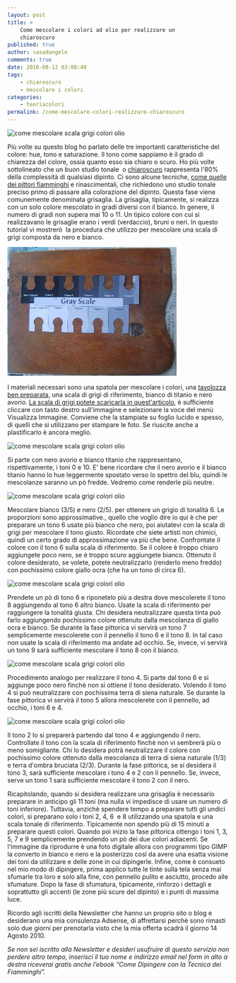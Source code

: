 ```yaml
---
layout: post
title: >
    Come mescolare i colori ad olio per realizzare un
    chiaroscuro
published: true
author: sasadangelo
comments: true
date: 2010-08-12 03:08:49
tags:
    - chiaroscuro
    - mescolare i colori
categories:
    - teoriacolori
permalink: /come-mescolare-colori-realizzare-chiaroscuro
---
```


![come mescolare scala grigi colori olio](https://www.disegnoepittura.it/wp-content/uploads/come-mescolare-scala-grigi-6.jpg "come mescolare scala grigi colori olio")

Più volte su questo blog ho parlato delle tre importanti caratteristiche del colore: hue, tono e saturazione. Il tono come sappiamo è il grado di chiarezza del colore, ossia quanto esso sia chiaro o scuro. Ho più volte sottolineato che un buon studio tonale  o [chiaroscuro](https://www.disegnoepittura.it/chiaroscuro/) rappresenta l'80% della complessità di qualsiasi dipinto. Ci sono alcune tecniche, [come quelle dei pittori fiamminghi](https://www.disegnoepittura.it/dipingere-rubens-vermeer-rembrandt/) e rinascimentali, che richiedono uno studio tonale preciso primo di passare alla colorazione del dipinto. Questa fase viene comunemente denominata grisaglia. La grisaglia, tipicamente, si realizza con un solo colore mescolato in gradi diversi con il bianco. In genere, il numero di gradi non supera mai 10 o 11. Un tipico colore con cui si realizzavano le grisaglie erano i verdi (verdaccio), bruni o neri. In questo tutorial vi mostrerò  la procedura che utilizzo per mescolare una scala di grigi composta da nero e bianco.

![come mescolare scala grigi colori olio](/wp-content/uploads/come-mescolare-scala-grigi-1.jpg "come mescolare scala grigi colori olio")

I materiali necessari sono una spatola per mescolare i colori, una [tavolozza ben preparata,](https://www.disegnoepittura.it/corso-pittura-olio-artisti-principianti-6/) una scala di grigi di riferimento, bianco di titanio e nero avorio. [La scala di grigi potete scaricarla in quest'articolo](https://www.disegnoepittura.it/munsell-color-system-scala-grigi/), è sufficiente cliccare con tasto destro sull'immagine e selezionare la voce del menù Visualizza Immagine. Conviene che la stampiate su foglio lucido e spesso, di quelli che si utilizzano per stampare le foto. Se riuscite anche a plastificarlo è ancora meglio.

![come mescolare scala grigi colori olio](https://www.disegnoepittura.it/wp-content/uploads/come-mescolare-scala-grigi-2.jpg "come mescolare scala grigi colori olio")

Si parte con nero avorio e bianco titanio che rappresentano, rispettivamente, i toni 0 e 10. E' bene ricordare che il nero avorio e il bianco titanio hanno lo hue leggermente spostato verso lo spettro del blu, quindi le mescolanze saranno un pò fredde. Vedremo come renderle più neutre.

![come mescolare scala grigi colori olio](https://www.disegnoepittura.it/wp-content/uploads/come-mescolare-scala-grigi-3.jpg "come mescolare scala grigi colori olio")

Mescolare bianco (3/5) e nero (2/5). per ottenere un grigio di tonalità 6. Le proporzioni sono approssimative., quello che voglio dire io qui è che per preparare un tono 6 usate più bianco che nero, poi aiutatevi con la scala di grigi per mescolare il tono giusto. Ricordate che siete artisti non chimici, quindi un certo grado di approssimazione va più che bene. Confrontate il colore con il tono 6 sulla scala di riferimento. Se il colore è troppo chiaro aggiungete poco nero, se è troppo scuro aggiungete bianco. Ottenuto il colore desiderato, se volete, potete neutralizzarlo (renderlo meno freddo) con pochissimo colore giallo ocra (che ha un tono di circa 6).

![come mescolare scala grigi colori olio](https://www.disegnoepittura.it/wp-content/uploads/come-mescolare-scala-grigi-4.jpg "come mescolare scala grigi colori olio")

Prendete un pò di tono 6 e riponetelo più a destra dove mescolerete il tono 8 aggiungendo al tono 6 altro bianco. Usate la scala di riferimento per raggiungere la tonalità giusta. Chi desidera neutralizzare questa tinta può farlo aggiungendo pochissimo colore ottenuto dalla mescolanza di giallo ocra e bianco. Se durante la fase pittorica vi servirà un tono 7 semplicemente mescolerete con il pennello il tono 6 e il tono 8. In tal caso non usate la scala di riferimento ma andate ad occhio. Se, invece, vi servirà un tono 9 sarà sufficiente mescolare il tono 8 con il bianco.

![come mescolare scala grigi colori olio](https://www.disegnoepittura.it/wp-content/uploads/come-mescolare-scala-grigi-5.jpg "come mescolare scala grigi colori olio")

Procedimento analogo per realizzare il tono 4. Si parte dal tono 6 e si aggiunge poco nero finchè non si ottiene il tono desiderato. Volendo il tono 4 si può neutralizzare con pochissima terra di siena naturale. Se durante la fase pittorica vi servirà il tono 5 allora mescolerete con il pennello, ad occhio, i toni 6 e 4.

![come mescolare scala grigi colori olio](https://www.disegnoepittura.it/wp-content/uploads/come-mescolare-scala-grigi-6.jpg "come mescolare scala grigi colori olio")

Il tono 2 lo si preparerà partendo dal tono 4 e aggiungendo il nero. Controllate il tono con la scala di riferimento finchè non vi sembrerà più o meno somigliante. Chi lo desidera potrà neutralizzare il colore con pochissimo colore ottenuto dalla mescolanza di terra di siena naturale (1/3) e terra d'ombra bruciata (2/3). Durante la fase pittorica, se si desidera il tono 3, sarà sufficiente mescolare i tono 4 e 2 con il pennello. Se, invece, serve un tono 1 sarà sufficiente mescolare il tono 2 con il nero.

Ricapitolando, quando si desidera realizzare una grisaglia è necessario preparare in anticipo gli 11 toni (ma nulla vi impedisce di usare un numero di toni inferiore). Tuttavia, anzichè spendere tempo a preparare tutti gli undici colori, si preparano solo i toni 2, 4, 6  e 8 utilizzando una spatola e una scala tonale di riferimento. Tipicamente non spendo più di 15 minuti a preparare questi colori. Quando poi inizio la fase pittorica ottengo i toni 1, 3, 5, 7 e 9 semplicemente prendendo un pò dei due colori adiacenti. Se l'immagine da riprodurre è una foto digitale allora con programmi tipo GIMP la converto in bianco e nero e la posterizzo così da avere una esatta visione dei toni da utilizzare e delle zone in cui dipingerle. Infine, come è consueto nel mio modo di dipingere, prima applico tutte le tinte sulla tela senza mai sfumarle tra loro e solo alla fine, con pennello pulito e asciutto, procedo alle sfumature. Dopo la fase di sfumatura, tipicamente, rinforzo i dettagli e soprattutto gli accenti (le zone più scure del dipinto) e i punti di massima luce.

Ricordo agli iscritti della Newsletter che hanno un proprio sito o blog e desiderano una mia consulenza Adsense, di affrettarsi perchè sono rimasti solo due giorni per prenotarla visto che la mia offerta scadrà il giorno 14 Agosto 2010.

_Se non sei iscritto alla Newsletter e desideri usufruire di questo servizio non perdere altro tempo, inserisci il tuo nome e indirizzo email nel form in alto a destra riceverai gratis anche l’ebook “Come Dipingere con la Tecnica dei Fiamminghi”._
